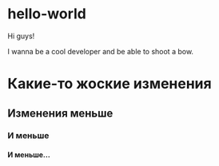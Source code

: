 # hello-world

Hi guys!

I wanna be a cool developer and be able to shoot a bow.

# Какие-то жоские изменения
## Изменения меньше
### И меньше
#### И меньше...


